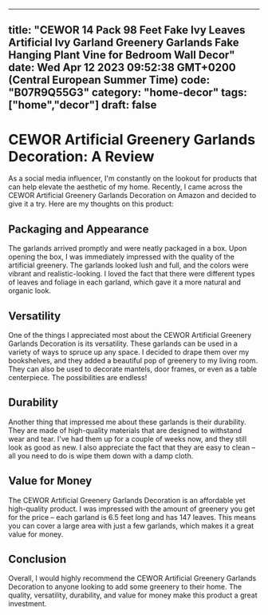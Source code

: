 
---
title: "CEWOR 14 Pack 98 Feet Fake Ivy Leaves Artificial Ivy Garland Greenery Garlands Fake Hanging Plant Vine for Bedroom Wall Decor" 
date: Wed Apr 12 2023 09:52:38 GMT+0200 (Central European Summer Time)
code: "B07R9Q55G3"
category: "home-decor"
tags: ["home","decor"] 
draft: false
---
    
# CEWOR Artificial Greenery Garlands Decoration: A Review

As a social media influencer, I'm constantly on the lookout for products that can help elevate the aesthetic of my home. Recently, I came across the CEWOR Artificial Greenery Garlands Decoration on Amazon and decided to give it a try. Here are my thoughts on this product:

## Packaging and Appearance

The garlands arrived promptly and were neatly packaged in a box. Upon opening the box, I was immediately impressed with the quality of the artificial greenery. The garlands looked lush and full, and the colors were vibrant and realistic-looking. I loved the fact that there were different types of leaves and foliage in each garland, which gave it a more natural and organic look.

## Versatility

One of the things I appreciated most about the CEWOR Artificial Greenery Garlands Decoration is its versatility. These garlands can be used in a variety of ways to spruce up any space. I decided to drape them over my bookshelves, and they added a beautiful pop of greenery to my living room. They can also be used to decorate mantels, door frames, or even as a table centerpiece. The possibilities are endless!

## Durability

Another thing that impressed me about these garlands is their durability. They are made of high-quality materials that are designed to withstand wear and tear. I've had them up for a couple of weeks now, and they still look as good as new. I also appreciate the fact that they are easy to clean – all you need to do is wipe them down with a damp cloth.

## Value for Money

The CEWOR Artificial Greenery Garlands Decoration is an affordable yet high-quality product. I was impressed with the amount of greenery you get for the price – each garland is 6.5 feet long and has 147 leaves. This means you can cover a large area with just a few garlands, which makes it a great value for money.

## Conclusion

Overall, I would highly recommend the CEWOR Artificial Greenery Garlands Decoration to anyone looking to add some greenery to their home. The quality, versatility, durability, and value for money make this product a great investment.